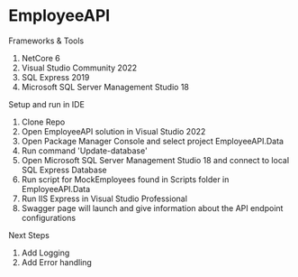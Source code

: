 # EmployeeAPI

Frameworks & Tools
1) NetCore 6
2) Visual Studio Community 2022
3) SQL Express 2019
4) Microsoft SQL Server Management Studio 18

Setup and run in IDE
1) Clone Repo
2) Open EmployeeAPI solution in Visual Studio 2022
3) Open Package Manager Console and select project EmployeeAPI.Data
4) Run command 'Update-database'
5) Open Microsoft SQL Server Management Studio 18 and connect to local SQL Express Database
6) Run script for MockEmployees found in Scripts folder in EmployeeAPI.Data
7) Run IIS Express in Visual Studio Professional
8) Swagger page will launch and give information about the API endpoint configurations

Next Steps
1) Add Logging
2) Add Error handling
